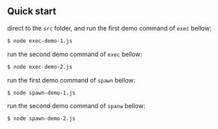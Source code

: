 ## Quick start

direct to the `src` folder, and run the first demo command of `exec` bellow:

```bash
$ node exec-demo-1.js
```

run the second demo command of `exec` bellow:

```bash
$ node exec-demo-2.js
```

run the first demo command of `spawn` bellow:

```bash
$ node spawn-demo-1.js
```

run the second demo command of `spanw` bellow:

```bash
$ node spawn-demo-2.js
```
